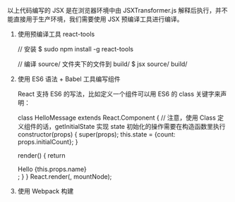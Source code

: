 以上代码编写的 JSX 是在浏览器环境中由 JSXTransformer.js 解释后执行，并不能直接用于生产环境，我们需要使用 JSX 预编译工具进行编译。 


1. 使用预编译工具 react-tools
    
    // 安装
    $ sudo npm install -g react-tools
    
    // 编译 source/ 文件夹下的文件到 build/
    $ jsx source/ build/


7. 使用 ES6 语法 + Babel 工具编写组件

    React 支持 ES6 的写法，比如定义一个组件可以用 ES6 的 class 关键字来声明：
    
    class HelloMessage extends React.Component {
    // 注意，使用 Class 定义组件的话，getInitialState 实现 state 初始化的操作需要在构造函数里执行
    constructor(props) {
        super(props);
        this.state = {count: props.initialCount};
      }
    
      render() {
        return <div>Hello {this.props.name}</div>;
      }
    }
    React.render(<HelloMessage name="React" />, mountNode);

8. 使用 Webpack 构建

    

